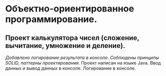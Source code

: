 # Объектно-ориентированное программирование.
##  Проект калькулятора чисел (сложение, вычитание, умножение и деление).
*Добавлено логирование результата в консоле. Соблюдены принципы SOLID, паттерны проектирования.*
Проект написан на языке Java. Ввод данных и вывод данных в консоле. Логирование в консоле.